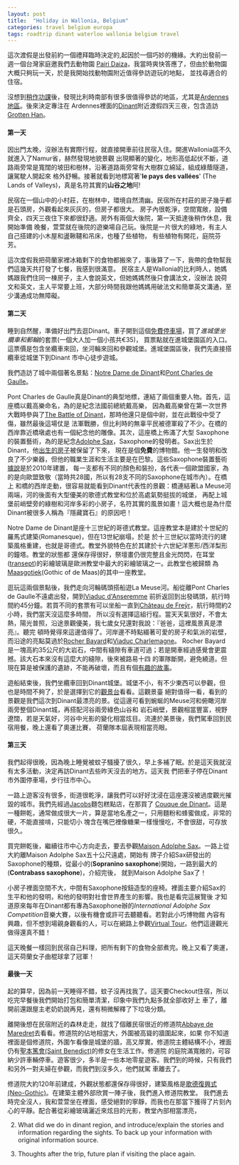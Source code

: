 ```yaml
---
layout: post
title:  "Holiday in Wallonia, Belgium"
categories: travel belgium europa
tags: roadtrip dinant waterloo wallonia belgium travel
---
```


這次渡假是出發前約一個禮拜臨時決定的,起因於一個巧妙的機緣。大約出發前一週一個台灣家庭邀我們去動物園
[Pairi Daiza][1]，我當時爽快答應了，但由於動物園大概只夠玩一天，於是我開始找動物園附近值得參訪遊玩的地點，
並找尋適合的住宿。

沒想到[稍作功課][3]後，發現比利時南部有很多很值得參訪的地區，尤其是[Ardennes地區][2]。後來決定專注在
Ardennes裡面的[Dinant][4]附近渡假四天三夜，包含造訪[Grotten Han][5]。

#### 第一天
因出門太晚，沒辦法有實際行程，就直接開車前往民宿入住。開進Wallonia區不久就進入了Namur省，赫然發現地貌景觀
出現顯著的變化，地形高低起伏不斷，道路兩旁常是寬闊的坡田和樹林，沿著道路兩旁常有大樹群立綿延，組成綠蔭隧道，讓駕駛人開起來
格外舒暢。接著就看到地標寫著'__le pays des vallées__' (The Lands of Valleys)，真是名符其實的**山谷之地**阿!

民宿在一個山中的小村莊，在樹林中，環境自然清幽。民宿所在村莊的房子幾乎都是石頭房，外觀看起來灰灰的，但房子都很大。
房子內很乾淨，空間寬敞，設備齊全，四天三夜住下來都很舒適。房外有兩個大後院，第一天抵達後稍作休息，我開始準備
晚餐，萱萱就在後院的遊樂場自己玩。後院是一片很大的綠地，有主人自己搭建的小木屋和盪鞦韆和吊床，也種了些植物，
有些植物有開花，庭院芬芳。

這次度假我把荷蘭家裡冰箱剩下的食物都搬來了，事後算了一下，我帶的食物幫我們這幾天共打發了七餐，我感到很滿意。
民宿主人是Wallonia的比利時人，她媽媽跟我們住同一棟房子，主人會說英文，但她媽媽然後只會講法文，沒辦法
說荷文和英文，主人平常要上班，大部分時間我跟他媽媽用破法文和簡單英文溝通，至少溝通成功無障礙。

#### 第二天
睡到自然醒，準備好出門去逛Dinant。車子開到這個[免費停車場][6]，買了*進城堡坐纜車和郵輪*的套票(一個大人加一個小孩共€35)，
買票點就在進城堡園區的入口。這票價是包含坐纜車來回，坐河輪來回和參觀城堡。進城堡園區後，我們先直接搭纜車從城堡下到Dinant
市中心徒步遊城。

我們造訪了城中兩個著名景點：[Notre Dame de Dinant][7]和[Pont Charles de Gaulle][8]。

Pont Charles de Gaulle真是Dinant的典型地標，連結了兩個重要人物。首先，這座橋以戴高樂命名，為的是紀念法國前總統戴高樂，
因為戴高樂曾在第一次世界大戰時參與了[The Battle of Dinant][9]，那時他還只是個中尉，並在此戰役中受了傷，雖然最後這場仗是
法軍戰勝，但比利時的無辜平民被德軍殺了不少。在橋的西岸靠近橋墩處也有一個紀念他的雕像。其次，這座橋上佈滿了大型
Saxophone的裝置藝術，為的是紀念[Adolphe Sax][10]，Saxophone的發明者。Sax出生於Dinant，他[出生的房子][11]被保留了下來，
現在是個**免費**的博物館。他一生發明和改良了不少樂器，但他的職業生涯和生活主要是在巴黎。這些Saxophone裝置藝術[據說][12]是於2010年建置，
每一支都有不同的顏色和裝扮，各代表一個歐盟國家，為的是向歐盟致敬（當時共28國，所以有28支不同的Saxophone在城市內）。在橋上
和橋的西岸走動，很容易就能看到Dinant代表性的景觀：橋連結著La Meuse河兩端，河的後面有大型優美的歌德式教堂和位於高處氣勢挺拔的城堡，
再配上城堡前峭壁旁的綠樹和河岸多彩的小房子，名符其實的風景如畫！這大概也是為什麼Dinant被很多人稱為『隱藏寶石』的原因吧！

Notre Dame de Dinant是座十三世紀的哥德式教堂。這座教堂本是建於十世紀的羅馬式建築(Romanesque)，但在13世紀崩塌，於是
於十三世紀以當時流行的建築風格重建，也就是哥德式。教堂外貌特色在於其建於十六世紀洋蔥形/西洋梨形的鐘塔。教堂的狀態都
還保存得很好，祭壇畫仍很完整且金光閃閃，在耳堂([transept][13])的彩繪玻璃是歐洲教堂中最大的彩繪玻璃之一。此教堂也被歸類
為[Maasgotiek][14](Gothic of de Maas)的其中一座教堂。

逛玩這兩個景點後，我們走向河輪碼頭搭船遊La Meuse河。船從離Pont Charles de Gaulle不遠處出發，開到[Viaduc d'Anseremme][15]
前折返回到出發碼頭，航行時間約45分鐘。若買不同的套票有可以坐船一直到[Château de Freÿr][16]，航行時間約2小時，我們當天沒這麼多時間，
所以沒有選擇這組行程。當天天氣很好，不會太熱，陽光普照，沿途景觀優美，我七歲女兒還對我說：『爸爸，這裡風景真是漂亮』。聽完
頓時覺得來這邊值得了。河岸邊不時點綴著可愛的房子和氣派的岩壁，而沿途的亮點莫過於[Rocher Bayard][17]和[Viaduc Charlemagne][18]。
Rocher Bayard是一塊高約35公尺的大岩石，中間有縫隙有車道可過；若是開車經過感覺會更震撼。該大石本來沒有這麼大的縫隙，後來被路易十四
的軍隊斷開，避免繞道。但現在算是被保護的遺跡，不能再破壞，而且有個[有趣的故事][19]。

遊船結束後，我們坐纜車回到Dinant城堡。城堡不小，有不少東西可以參觀，但也是時間不夠了，於是選擇到它的[觀景台][20]看看。這觀景臺
絕對值得一看，看到的景觀是我們這次到Dinant最漂亮的景。從這邊可看到蜿蜒的Meuse河和俯瞰河岸兩旁整個Dinant城，再搭配河谷兩旁綠色山谷和
岩石峭壁，景觀相當豐富，視野遼闊，若是天氣好，河谷中光影的變化相當炫目。流連於美景後，我們駕車回到民宿用餐，晚上還看了奧運比賽，
荷蘭隊本屆表現相當亮眼。

#### 第三天
我們起得很晚，因為晚上睡覺被蚊子騷擾了很久，早上多補了眠。於是這天我就沒有太多活動，決定再訪Dinant去些昨天沒去的地方。這天我
們把車子停在Dinant市外圍停車場，步行往市中心。

一路上遊客沒有很多，街道很乾淨，讓我們可以好好沈浸在這座還沒被過度觀光摧毀的城市。我們先經過[Jacobs][21]麵包糕點店，在那買了
[Couque de Dinant][22]。這是一種餅乾，通常做成很大一片，算是當地名產之一，只用麵粉和蜂蜜做成，非常的硬，不能直接啃，只能切小
塊含在嘴巴裡像糖果一樣慢慢吃，不會很甜，可存放很久。

買完餅乾後，繼續往市中心方向走去，要去參觀[Maison Adolphe Sax][11]。一路上從大約離Maison Adolphe Sax五十公尺遠處，開始有
牌子介紹Sax研發出的Saxophone的種類，從最小的(**Sopranino saxophone**)開始，一路到最大的(**Contrabass saxophone**)，介紹完後，
就到Maison Adolphe Sax了！

小房子裡面空間不大，中間有Saxophone按鈕造型的座椅。裡面主要介紹Sax的生平和他的發明，和他的發明對社會世界產生的影響。我也是看完這展覽後
才知道原來每年在Dinant都有專為Saxophone辦的*International Adolphe Sax Competition*音樂大賽，以後有機會或許可去聽聽看。若對此小巧博物館
內容有興趣，但不想到場親身觀看的人，可以在網路上參觀[Virtual Tour][23]。他們這邊觀光做得還真不錯！

這天晚餐一樣回到民宿自己料理，把所有剩下的食物全部煮完。晚上又看了奧運，這天荷蘭女子曲棍球拿了冠軍！

#### 最後一天
起的算早，因為前一天睡得不錯，蚊子沒再找我了。這天要Checkout住宿，所以吃完早餐後我們開始打包和簡單清潔，印象中我們九點多就全部收好上
車了，離開前還跟屋主老奶奶說再見，還有稍微解釋了下垃圾分類。

離開後想在民宿附近的森林走走，就找了個離民宿很近的修道院[Abbaye de Maredret][24]去看看。修道院的佔地相當大，外圍被高聳的牆圍起來，如果
你不知道裡面是個修道院，外圍乍看像是城堡的牆，高又厚實。修道院主體結構不小，裡面仍有[聖本篤會(Saint Benedict)][25]的修女在生活工作。修道院
的庭院滿寬敞的，可容納少許車輛停車。遊客很少，多半是一些本地零星遊客。我們到的時候，只有我們和另外一對夫婦在參觀，而我們到沒多久，他們就駕
車離去了。

修道院大約120年前建成，外觀狀態都還保存得很好，建築風格是[歌德復興式(Neo-Gothic)][26]。在建築主體外部欣賞一陣子後，我們進入修道院教堂。
我們進去時完全沒人，我和萱萱坐在裡面，感受絕對的寧靜，而我也在那當下獲得了片刻內心的平靜。配合著從彩繪玻璃灑近來炫目的光影，教堂內部相當漂亮，

2. What did we do in dinant region, and introduce/explain the stories and information
regarding the sights. To back up your information with original information source.

3. Thoughts after the trip, future plan if visiting the place again.

[1]: https://www.pairidaiza.eu/nl/
[2]: https://en.wikipedia.org/wiki/Ardennes
[3]: https://www.wearetravellers.nl/europa/belgie/mooiste-plekken-ardennen/
[4]: https://www.wearetravellers.nl/europa/belgie/dinant-belgie/
[5]: https://maps.app.goo.gl/EQtUuN3e4VAXHWgF8
[6]: https://maps.app.goo.gl/HAukoGizXFkBKChaA
[7]: https://maps.app.goo.gl/pvye2ioySKQgZSSC8
[8]: https://maps.app.goo.gl/u52n6Ha8aqqzp4N19
[9]: https://en.wikipedia.org/wiki/Battle_of_Dinant
[10]: https://en.wikipedia.org/wiki/Adolphe_Sax
[11]: https://maps.app.goo.gl/QGKFZ9MFxBKCbDXeA
[12]: https://www.atlasobscura.com/places/charles-de-gaulle-bridge-saxophones
[13]: https://en.wikipedia.org/wiki/Transept
[14]: https://nl.wikipedia.org/wiki/Maasgotiek
[15]: https://maps.app.goo.gl/fdTEZRVVShQgfTmQA
[16]: https://maps.app.goo.gl/Mhd1hfoeMJuz21dcA
[17]: https://maps.app.goo.gl/hkn6HGzR56pvCZSe7
[18]: https://maps.app.goo.gl/rZ25C5kMm9fgisaPA
[19]: https://en.wikipedia.org/wiki/Bayard_(legend)
[20]: https://maps.app.goo.gl/cFKMksdoEYU8UjTr6
[21]: https://maps.app.goo.gl/et8gbdXKxtVQLbXg6
[22]: https://en.wikipedia.org/wiki/Couque_de_Dinant
[23]: https://sax.dinant.be/sax-the-city/maison-de-monsieur-sax
[24]: https://maps.app.goo.gl/JWvSMXPuF62nnQcx7
[25]: https://en.wikipedia.org/wiki/Benedictines
[26]: https://en.wikipedia.org/wiki/Gothic_Revival_architecture
